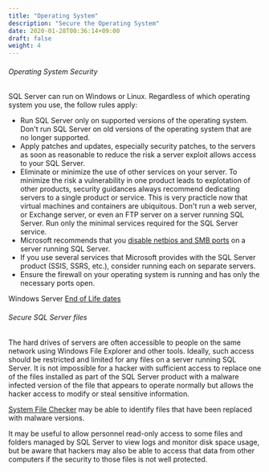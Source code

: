 ```yaml
---
title: "Operating System"
description: "Secure the Operating System"
date: 2020-01-28T00:36:14+09:00
draft: false
weight: 4
---
```


###### Operating System Security

SQL Server can run on Windows or Linux.  Regardless of which operating system you use, the follow rules apply:

* Run SQL Server only on supported versions of the operating system.  Don't run SQL Server on old versions of the operating system that are no longer supported.
* Apply patches and updates, especially security patches, to the servers as soon as reasonable to reduce the risk a server exploit allows access to your SQL Server.
* Eliminate or minimize the use of other services on your server.  To minimize the risk a vulnerability in one product leads to explotation of other products, security guidances always recommend dedicating servers to a single product or service.  This is very practicle now that virtual machines and containers are ubiquitous.  Don't run a web server, or Exchange server, or even an FTP server on a server running SQL Server.  Run only the minimal services required for the SQL Server service.
* Microsoft recommends that you [disable netbios and SMB ports](https://docs.microsoft.com/en-us/sql/sql-server/install/security-considerations-for-a-sql-server-installation?view=sql-server-ver15) on a server running SQL Server.
* If you use several services that Microsoft provides with the SQL Server product (SSIS, SSRS, etc.), consider running each on separate servers.
* Ensure the firewall on your operating system is running and has only the necessary ports open.

Windows Server [End of Life dates](https://endoflife.software/operating-systems/windows/windows-server)

###### Secure SQL Server files

The hard drives of servers are often accessible to people on the same network using Windows File Explorer and other tools.  Ideally, such access should be restricted and limited for any files on a server running SQL Server.  It is not impossible for a hacker with sufficient access to replace one of the files installed as part of the SQL Server product with a malware infected version of the file that appears to operate normally but allows the hacker access to modify or steal sensitive information.

[System File Checker](https://docs.microsoft.com/en-us/troubleshoot/windows-server/deployment/system-file-checker) may be able to identify files that have been replaced with malware versions.

It may be useful to allow personnel read-only access to some files and folders managed by SQL Server to view logs and monitor disk space usage, but be aware that hackers may also be able to access that data from other computers if the security to those files is not well protected.
